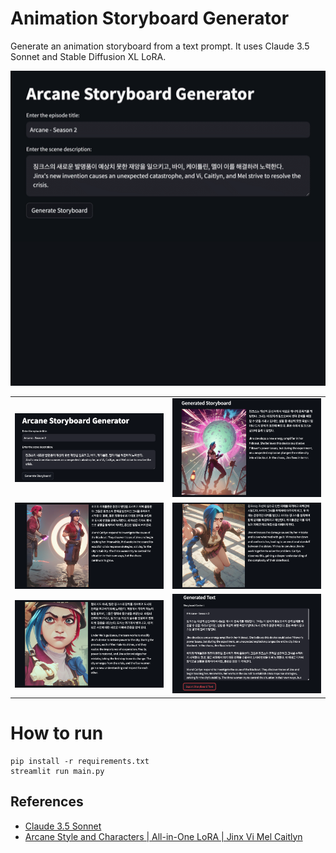 # Animation Storyboard Generator

Generate an animation storyboard from a text prompt. It uses Claude 3.5 Sonnet and Stable Diffusion XL LoRA.

![](preview/result2.gif)

|  |  |
|:---:|:---:|
| ![](preview/03-01.png) | ![](preview/03-02.png) |
| ![](preview/03-03.png) | ![](preview/03-04.png) |
| ![](preview/03-05.png) | ![](preview/03-06.png) |

# How to run

```
pip install -r requirements.txt
streamlit run main.py
```

## References

- [Claude 3.5 Sonnet](https://www.anthropic.com/claude)
- [Arcane Style and Characters | All-in-One LoRA | Jinx Vi Mel Caitlyn](https://civitai.com/models/407381?modelVersionId=720821)
